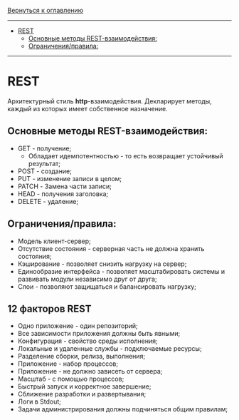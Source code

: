 [Вернуться к оглавлению](https://github.com/engine-it-in/different-level-task/blob/main/README.md)
***
* [REST](#rest)
  * [Основные методы REST-взаимодействия:](#основные-методы-rest-взаимодействия-)
  * [Ограничения/правила:](#ограниченияправила-)
***

# REST

Архитектурный стиль **http**-взаимодействия.
Декларирует методы, каждый из которых имеет собственное назначение.

## Основные методы REST-взаимодействия:

* GET - получение;
  * Обладает идемпотентностью - то есть возвращает устойчивый результат;
* POST - создание;
* PUT - изменение записи в целом;
* PATCH - Замена части записи;
* HEAD - получения заголовка;
* DELETE - удаление;

## Ограничения/правила:

* Модель клиент-сервер;
* Отсутствие состояния - серверная часть не должна хранить состояния;
* Кэширование - позволяет снизить нагрузку на сервер;
* Единообразие интерфейса - позволяет масштабировать системы и развивать модули независимо друг от друга;
* Слои - позволяют защищаться и балансировать нагрузку;

## 12 факторов REST

* Одно приложение - один репозиторий;
* Все зависимости приложения должны быть явными;
* Конфигурация - свойство среды исполнения;
* Локальные и удаленные службы - подключаемые ресурсы;
* Разделение сборки, релиза, выполнения;
* Приложение - набор процессов;
* Приложение - не должно зависеть от сервера;
* Масштаб - с помощью процессов;
* Быстрый запуск и корректное завершение;
* Сближение разработки и развертывания;
* Логи в Stdout;
* Задачи администрирования должны подчиняться общим правилам;